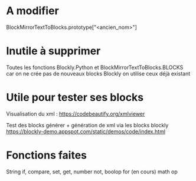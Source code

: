 # A modifier
BlockMirrorTextToBlocks.prototype["<ancien_nom>"]


# Inutile à supprimer
Toutes les fonctions Blockly.Python et BlockMirrorTextToBlocks.BLOCKS car on ne crée pas
de nouveaux blocks Blockly on utilise ceux déjà existant

# Utile pour tester ses blocks
Visualisation du xml :
https://codebeautify.org/xmlviewer

Test des blocks générer + génération de xml via les blocks blockly
https://blockly-demo.appspot.com/static/demos/code/index.html

# Fonctions faites
String
if, compare, set, get, number
not, boolop
for (en cours)
math op

